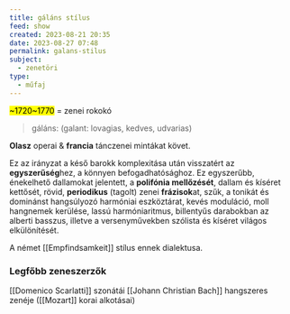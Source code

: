```yaml
---
title: gáláns stílus
feed: show
created: 2023-08-21 20:35
date: 2023-08-27 07:48
permalink: galans-stilus
subject:
  - zenetöri
type:
  - műfaj
---
```


<mark>~1720~1770</mark>
= zenei rokokó

> gáláns: (galant: lovagias, kedves, udvarias)

**Olasz** operai & **francia** tánczenei mintákat követ.

Ez az irányzat a késő barokk komplexitása után visszatért az **egyszerűség**hez, a könnyen befogadhatósághoz. Ez egyszerűbb, énekelhető dallamokat jelentett, a **polifónia mellőzését**, dallam és kíséret kettősét, rövid, **periodikus** (tagolt) zenei **frázisok**at, szűk, a tonikát és dominánst hangsúlyozó harmóniai eszköztárat, kevés moduláció, moll hangnemek kerülése, lassú harmóniaritmus, billentyűs darabokban az alberti basszus, illetve a versenyművekben szólista és kíséret világos elkülönítését.

A német [[Empfindsamkeit]] stílus ennek dialektusa.

### Legfőbb zeneszerzők
[[Domenico Scarlatti]] szonátái
[[Johann Christian Bach]] hangszeres zenéje
([[Mozart]] korai alkotásai)
